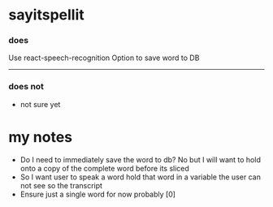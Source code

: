# sayitspellit

### does
Use react-speech-recognition
Option to save word to DB


---

### does not

* not sure yet

# my notes
* Do I need to immediately save the word to db? No but I will want to hold onto a copy of the complete word before its sliced
* So I want user to speak a word hold that word in a variable the user can not see so the transcript
* Ensure just a single word for now probably [0]